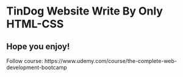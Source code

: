 <h1>TinDog Website Write By Only HTML-CSS</h1>
<h2>Hope you enjoy!</h2>
<p>Follow course: https://www.udemy.com/course/the-complete-web-development-bootcamp</p>
